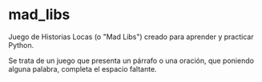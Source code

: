 # mad_libs
Juego de Historias Locas (o "Mad Libs") creado para aprender y practicar Python.

Se trata de un juego que presenta un párrafo o una oración, que poniendo alguna palabra, completa el espacio faltante.
